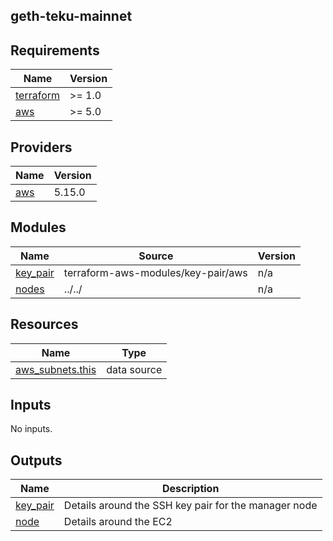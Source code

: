 ## geth-teku-mainnet
<!-- BEGIN_TF_DOCS -->
## Requirements

| Name | Version |
|------|---------|
| <a name="requirement_terraform"></a> [terraform](#requirement\_terraform) | >= 1.0 |
| <a name="requirement_aws"></a> [aws](#requirement\_aws) | >= 5.0 |

## Providers

| Name | Version |
|------|---------|
| <a name="provider_aws"></a> [aws](#provider\_aws) | 5.15.0 |

## Modules

| Name | Source | Version |
|------|--------|---------|
| <a name="module_key_pair"></a> [key\_pair](#module\_key\_pair) | terraform-aws-modules/key-pair/aws | n/a |
| <a name="module_nodes"></a> [nodes](#module\_nodes) | ../../ | n/a |

## Resources

| Name | Type |
|------|------|
| [aws_subnets.this](https://registry.terraform.io/providers/hashicorp/aws/latest/docs/data-sources/subnets) | data source |

## Inputs

No inputs.

## Outputs

| Name | Description |
|------|-------------|
| <a name="output_key_pair"></a> [key\_pair](#output\_key\_pair) | Details around the SSH key pair for the manager node |
| <a name="output_node"></a> [node](#output\_node) | Details around the EC2 |
<!-- END_TF_DOCS -->
